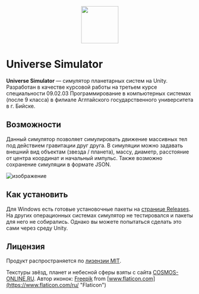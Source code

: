 <div align="center"><img src="https://user-images.githubusercontent.com/52562657/208121664-8cec805d-a646-404a-bff3-229e4f24ea02.png" width="100px"></div>

# Universe Simulator

**Universe Simulator** — cимулятор планетарных систем на Unity. Разработан в качестве курсовой работы на третьем курсе специальности 09.02.03 Программирование в компьютерных системах (после 9 класса) в филиале Аглтайского государственного университета в г. Бийске.

## Возможности

Данный симулятор позволяет симулировать движение массивных тел под действием гравитации друг друга. В симуляции можно задавать внешний вид объектам (звезда / планета), массу, диаметр, расстояние от центра координат и начальный импульс. Также возможно сохранение симуляции в формате JSON.

![изображение](https://user-images.githubusercontent.com/52562657/208127308-6062a79b-60b2-4ba1-96f0-c3eb604f92fb.png)

## Как установить

Для Windows есть готовые установочные пакеты на [странице Releases](https://github.com/TimWCA/UniverseSimulator/releases). На других операционных системах симулятор не тестировался и пакеты для него не собирались. Однако вы можете попытаться сделать это сами через среду Unity.

## Лицензия

Продукт распространяется по [лизензии MIT](LICENSE.txt).

Текстуры звёзд, планет и небесной сферы взяты с сайта [COSMOS-ONLINE.RU](https://cosmos-online.ru/textures).
Автор иконок: [Freepik](https://www.freepik.com "Freepik") from [www.flaticon.com](https://www.flaticon.com/ru/ "Flaticon")
